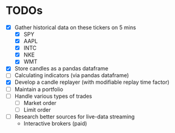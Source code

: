 # TODOs
- [x] Gather historical data on these tickers on 5 mins
    - [x] SPY
    - [x] AAPL
    - [x] INTC
    - [x] NKE
    - [x] WMT
- [x] Store candles as a pandas dataframe
- [ ] Calculating indicators (via pandas dataframe)
- [x] Develop a candle replayer (with modifiable replay time factor)
- [ ] Maintain a portfolio
- [ ] Handle various types of trades
    - [ ] Market order
    - [ ] Limit order
- [ ] Research better sources for live-data streaming
    - Interactive brokers (paid)
